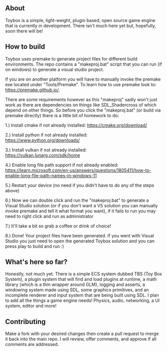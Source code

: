 ## About

Toybox is a simple, light-weight, plugin based, open source game engine that is currently in development.
There isn't much here yet but, hopefully, soon there will be!

## How to build

Toybox uses premake to generate project files for different build environments.
The repo contains a "makeproj.bat" script that you can run (if on windows) to generate a visual studio project.

If you are on another platform you will have to manually invoke the premake exe located under "Tools/Premake".
To learn how to use premake look to: https://premake.github.io/.

There are some requirements however as this "makeproj" sadly won't just work as there are dependencies on things like SDL_Shadercross of which depend on other things.
So before you click the "makeproj.bat" (or build via premake directly) there is a little bit of homework to do:

1.) Install cmake if not already installed: https://cmake.org/download/

2.) Install python if not already installed: https://www.python.org/downloads/

3.) Install vulkan if not already installed: https://vulkan.lunarg.com/sdk/home

4.) Enable long file path support if not already enabled: https://learn.microsoft.com/en-us/answers/questions/1805411/how-to-enable-long-file-path-names-in-windows-11

5.) Restart your device (no need if you didn't have to do any of the steps above)

6.) Now we can double click and run the "makeproj.bat" to generate a Visual Studio solution (or if you don't want a VS solution you can manually invoke premake and tell it what format you want), if it fails to run you may need to right click and run as administrator

7.) It'll take a bit so grab a coffee or drink of choice!

8.) Done! Your project files have been generated. If you went with Visual Studio you just need to open the generated Toybox solution and you can press play to build and run :)

## What's here so far?

Honestly, not much yet. There is a simple ECS system dubbed TBS (Toy Box System), a plugin system that will find and load plugins at runtime, a math library (which is a thin wrapper around GLM), logging and asserts, a windowing system made using SDL, some graphics primitives, and an incomplete renderer and input system that are being built using SDL. I plan to add all the things a game engine needs! Physics, audio, networking, a UI system, editor and more!

## Contributing

Make a fork with your desired changes then create a pull request to merge it back into the main repo.
I will review, offer comments, and approve if all comments are addressed.
